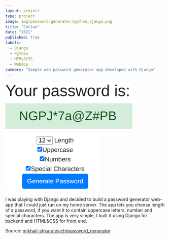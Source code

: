 ```yaml
---
layout: project
type: project
image: img/password-generator/python_django.png
title: "Cotton"
date: "2021"
published: true
labels:
  - Django
  - Python
  - HTML&CSS
  - WebApp
summary: "Simple web password genarator app developed with Django"
---
```


<img class="img-fluid" src="../img/password-generator/password1.png">
<img class="img-fluid" src="../img/password-generator/password2.png">

I was playing with Django and decided to build a password generator web-app that I could just run on my home server. The app lets you choose length of a password, if you want it to contain uppercase letters, number and special characters. The app is very simple, I built it using Django for backend and HTML&CSS for front end.

Source: <a href="https://github.com/mikhail-shkaralevich/django3_password_generator"><i class="large github icon "></i>mikhail-shkaralevich/password_generator</a>
